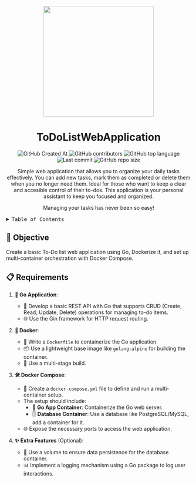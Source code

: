 <div align="center"><a name="readme-top"></a>
  
  <img height="300" src="https://github.com/user-attachments/assets/30a161b1-8813-4fab-a7c0-fcd64c9e3ae0">
  
  # ToDoListWebApplication
  
  ![GitHub Created At](https://img.shields.io/github/created-at/franlo42/ToDoListWebApplication%20?color=%234F1787)
  ![GitHub contributors](https://img.shields.io/github/contributors/franlo42/ToDoListWebApplication?COLOR=%23FF6500)
  ![GitHub top language](https://img.shields.io/github/languages/top/franlo42/ToDoListWebApplication?color=%231230AE)
  ![Last commit](https://img.shields.io/github/last-commit/franlo42/ToDoListWebApplication?color=%23005B41)
  ![GitHub repo size](https://img.shields.io/github/repo-size/franlo42/ToDoListWebApplication?color=%23704264)

  
Simple web application that allows you to organize your daily tasks effectively. You can add new tasks, mark them as completed or delete them when you no longer need them. Ideal for those who want to keep a clear and accesible control of their to-dos. This application is your personal assistant to keep you focused and organized.

Managing your tasks has never been so easy!
</div>

<details>
<summary><kbd>Table of Contents</kbd></summary>

#### ToC

- [Objective](#-objective)
- [Requirements](#-requirements)

</details>

## 🎯 Objective 
Create a basic To-Do list web application using Go, Dockerize it, and set up multi-container orchestration with Docker Compose.

## 📋 Requirements

1. **🦫 Go Application**:
   - 📝 Develop a basic REST API with Go that supports CRUD (Create, Read, Update, Delete) operations for managing to-do items.
   - 🌐 Use the Gin framework for HTTP request routing.

2. **🐳 Docker**:
   - 📄 Write a `Dockerfile` to containerize the Go application.
   - 📦 Use a lightweight base image like `golang:alpine` for building the container.
   - 🔄 Use a multi-stage build.

3. **🛠️ Docker Compose**:
   - 📄 Create a `docker-compose.yml` file to define and run a multi-container setup.
   - The setup should include:
     - 🫙 **Go App Container**: Containerize the Go web server.
     - 🗄️ **Database Container**: Use a database like PostgreSQL/MySQL, add a container for it.
   - 🌐 Expose the necessary ports to access the web application.

4. **✨ Extra Features** (Optional):
   - 💾 Use a volume to ensure data persistence for the database container.
   - 📊 Implement a logging mechanism using a Go package to log user interactions.


